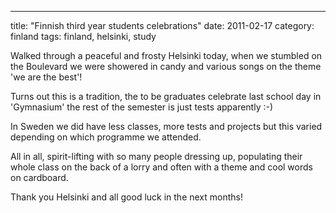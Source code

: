 ---
title: "Finnish third year students celebrations"
date: 2011-02-17
category: finland
tags: finland, helsinki, study

Walked through a peaceful and frosty Helsinki today, when we stumbled on the Boulevard we were showered in candy and various songs on the theme 'we are the best'!

Turns out this is a tradition, the to be graduates celebrate last school day in 'Gymnasium' the rest of the semester is just tests apparently :-)

In Sweden we did have less classes, more tests and projects but this varied depending on which programme we attended.

All in all, spirit-lifting with so many people dressing up, populating their whole class on the back of a lorry and often with a theme and cool words on cardboard.

Thank you Helsinki and all good luck in the next months!
